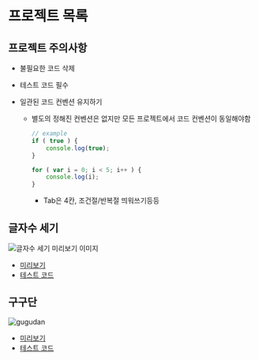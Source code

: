 # 프로젝트 목록

## 프로젝트 주의사항

- 불필요한 코드 삭제

- 테스트 코드 필수

- 일관된 코드 컨벤션 유지하기

  - 별도의 정해진 컨벤션은 없지만 모든 프로젝트에서 코드 컨벤션이 동일해야함

    ```javascript
    // example
    if ( true ) {
        console.log(true);
    }
    
    for ( var i = 0; i < 5; i++ ) {
        console.log(i);
    }
    ```

    - Tab은 4칸, 조건절/반복절 띄워쓰기등등

## 글자수 세기

![글자수 세기 미리보기 이미지](https://user-images.githubusercontent.com/27342882/71428408-fb234800-2703-11ea-9c05-62fbb19db718.PNG)

- [미리보기](https://ryuhangyeong.github.io/js-study/projects/countingLetters/es5/)
- [테스트 코드](https://ryuhangyeong.github.io/js-study/projects/countingLetters/es5/tests/)

## 구구단

![gugudan](https://user-images.githubusercontent.com/27342882/72396238-60a4aa80-377f-11ea-9d65-27562f497e39.PNG)

- [미리보기](https://ryuhangyeong.github.io/js-study/projects/gugudan/es5/)
- [테스트 코드](https://ryuhangyeong.github.io/js-study/projects/gugudan/es5/tests/)
